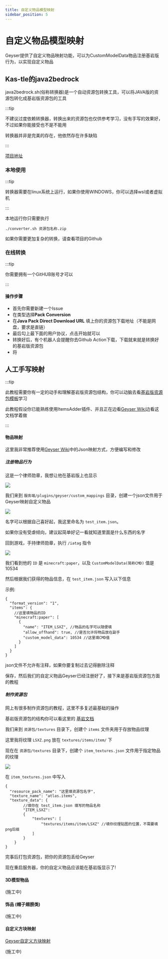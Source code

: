 ```yaml
---
title: 自定义物品模型映射
sidebar_position: 5
---
```


# 自定义物品模型映射

Geyser提供了自定义物品映射功能，可以为CustomModelData物品注册基岩版行为，以实现自定义物品

## Kas-tle的java2bedrock

java2bedrock.sh(俗称转换器)是一个自动资源包转换工具，可以将JAVA版的资源包转化成基岩版资源包的工具

:::tip

不建议过度依赖转换器，转换出来的资源包也仅供参考学习，没有手写的效果好，不过如果你能接受也不是不能用

转换器并非是完美的存在，他依然存在许多缺陷

:::

[项目地址](https://github.com/Kas-tle/java2bedrock.sh)

### 本地使用

:::tip

转换器需要在linux系统上运行，如果你使用WINDOWS，你可以选择wsl或者虚拟机

:::

本地运行你只需要执行

```
./converter.sh 资源包名称.zip
```

如果你需要更加复杂的转换，请查看项目的Github

### 在线转换

:::tip

你需要拥有一个GitHUB账号才可以

:::

#### 操作步骤

* 首先你需要新建一个Issue
* 在类型选择**Pack Conversion**
* 在**Java Pack Direct Download URL** 填上你的资源包下载地址（不能是网盘，要求是直链）
* 最后勾上最下面的用户协议，点击开始就可以
* 转换好后，有个机器人会提醒你去Github Action下载，下载就来就是转换好的基岩版资源包
* 将

## 人工手写映射

:::tip

此教程需要你有一定的动手和理解基岩版资源包结构，你可以动脑去看[基岩版资源包模板](https://github.com/Mojang/bedrock-samples/releases)学习

此教程假设你已能熟练使用ItemsAdder插件、并且正在边看[Geyser Wiki](https://wiki.geysermc.org/geyser/custom-items/)边看这文档学着做

:::

#### 物品映射

这里我非常推荐使用[Geyser Wiki](https://wiki.geysermc.org/geyser/custom-items/)中的Json映射方式，方便编写和修改

##### 注册物品行为

这是一个律师勋章，我想让他在基岩版上也显示

![](./_image/CIMM1.jpg)

我们来到 `服务端/plugins/geyser/custom_mappings` 目录，创建一个json文件用于Geyser映射自定义物品

![](./_image/CIMM2.jpg)

名字可以根据自己喜好起，我这里命名为 `test_item.json`。

如果你没有受虐倾向，建议起简单好记一看就知道里面是什么东西的名字

回到游戏，手持律师勋章，执行 `/iatag` 指令

![](./_image/CIMM3.jpg)

我们看到他的 `ID` 是 `minecraft:paper`，以及 `CustomModelData(简称CMD)` 值是 10534

然后根据我们获得的物品信息，在 `test_item.json` 写入以下信息

示例:

```
{
  "format_version": "1",
  "items": {
    //这里填物品的ID
    "minecraft:paper": [
      {
        "name": "ITEM_LSXZ", //物品的名字可以随便填
        "allow_offhand": true, //是否允许将物品放在副手
        "custom_model_data": 10534 //这里填CMD值
      }
    ]
  }
}
```

json文件不允许有注释，如果你要复制过去记得删除注释

保存，然后我们的自定义物品Geyser已经注册好了，接下来是基岩版资源包方面的教程

##### 制作资源包

网上有很多制作资源包的教程，这里不多复述最基础的操作

基岩版资源包的结构你可以看这里的 [基岩文档](https://wiki.bedrock.dev/documentation/pack-structure.html)

我们来到 `资源包/textures` 目录下，创建个 `items` 文件夹用于存放物品纹理

这里我将纹理 `LSXZ.png` 放在 `textures/items/item/` 下

现在在 `资源包/textures` 目录下，创建个 `item_textures.json` 文件用于指定物品的纹理

![](./_image/CIMM4.jpg)

在 `item_textures.json` 中写入

```
{
  "resource_pack_name": "这里填资源包名字",
  "texture_name": "atlas.items",
  "texture_data": {
        //填你在 test_item.json 填写的物品名称
		"ITEM_LSXZ":
        {
			"textures": [
				"textures/items/item/LSXZ" //填你纹理贴图的位置，不需要填png后缀
			]
		}
    }
}
```

完事后打包资源包，把你的资源包丢给Geyser

现在重启服务器，你的自定义物品应该能在基岩版显示了!

#### 3D模型物品

(施工中)

#### 饰品 (帽子翅膀类)

(施工中)

#### 自定义方块映射

[Geyser自定义方块映射](https://wiki.geysermc.org/geyser/custom-blocks/)

(施工中)
